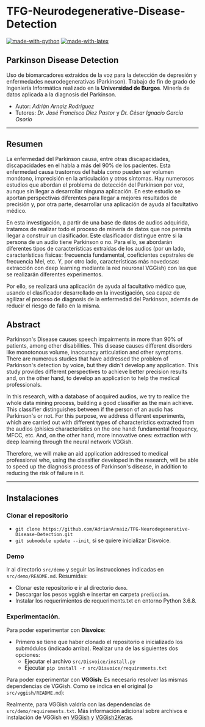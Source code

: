 # TFG-Neurodegenerative-Disease-Detection
[![made-with-python](https://img.shields.io/badge/Made%20with-Python-1f425f.svg)](https://www.python.org/)
[![made-with-latex](https://img.shields.io/badge/Made%20with-LaTeX-1f425f.svg)](https://www.latex-project.org/)
## Parkinson Disease Detection
Uso de biomarcadores extraídos de la voz para la detección de depresión y enfermedades neurodegenerativas (Parkinson).
Trabajo de fin de grado de Ingeniería Informática realizado en la **Universidad de Burgos**. Minería de datos aplicada a la diagnosis del Parkinson.

* Autor: *Adrián Arnaiz Rodríguez*
* Tutores: *Dr. José Francisco Diez Pastor* y *Dr. César Ignacio García Osorio*

---

## Resumen
La enfermedad del Parkinson causa, entre otras discapacidades, discapacidades en el habla a más del 90% de los pacientes. Esta enfermedad causa trastornos del habla como pueden ser volumen monótono, imprecisión en la articulación y otros síntomas. Hay numerosos estudios que abordan el problema de detección del Parkinson por voz, aunque sin llegar a desarrollar ninguna aplicación. En este estudio se aportan perspectivas diferentes para llegar a mejores resultados de precisión y, por otra parte, desarrollar una aplicación de ayuda al facultativo médico.

En esta investigación, a partir de una base de datos de audios adquirida, tratamos de realizar todo el proceso de minería de datos que nos permita llegar a construir un clasificador. Este clasificador distingue entre si la persona de un audio tiene Parkinson o no. Para ello, se abordarán diferentes tipos de características extraídas de los audios (por un lado, características físicas: frecuencia fundamental, coeficientes cepstrales de frecuencia Mel, etc. Y, por otro lado, características más novedosas: extracción con deep learning mediante la red neuronal VGGish) con las que se realizarán diferentes experimentos.

Por ello, se realizará una aplicación de ayuda al facultativo médico que, usando el clasificador desarrollado en la investigación, sea capaz de agilizar el proceso de diagnosis de la enfermedad del Parkinson, además de reducir el riesgo de fallo en la misma.

## Abstract
Parkinson's Disease causes speech impairments in more than 90% of patients, among other disabilities. This disease causes different disorders like monotonous volume, inaccuracy articulation and other symptoms. There are numerous studies that have addressed the problem of Parkinson's detection by voice, but they didn´t develop any application. This study provides different perspectives to achieve better precision results and, on the other hand, to develop an application to help the medical professionals.

In this research, with a database of acquired audios, we try to realice the whole data mining process, building a good classifier as the main achieve. This classifier distinguishes between if the person of an audio has Parkinson's or not. For this purpose, we address different experiments, which are carried out with different types of characteristics extracted from the audios (phisics characteristics on the one hand: fundamental frequency, MFCC, etc. And, on the other hand, more innovative ones: extraction with deep learning through the neural network VGGish.

Therefore, we will make an aid application addressed to medical professional who, using the classifier developed in the research, will be able to speed up the diagnosis process of Parkinson's disease, in addition to reducing the risk of failure in it.

---

## Instalaciones
### Clonar el repositorio
* `git clone https://github.com/AdrianArnaiz/TFG-Neurodegenerative-Disease-Detection.git`
* `git submodule update --init`, si se quiere inicializar Disvoice.

### Demo
Ir al directorio `src/demo` y seguir las instrucciones indicadas en `src/demo/README.md`. Resumidas:
* Clonar este repositorio e ir al directorio `demo`.
* Descargar los pesos vggish e insertar en carpeta `prediccion`.
* Instalar los requerimientos de requeriments.txt en entorno Python 3.6.8.

### Experimentación.
Para poder experimentar con **Disvoice**:
* Primero se tiene que haber clonado el repositorio e inicializado los submódulos (indicado arriba). Realizar una de las siguientes dos opciones:
  * Ejecutar el archivo `src/Disvoice/install.py`
  * Ejecutar `pip install -r src/Disvoice/requirements.txt`

Para poder experimentar con **VGGish**:
Es necesario resolver las mismas dependencias de VGGish. Como se indica en el original (o `src/vggish/README.md`):

Realmente, para VGGish valdría con las dependencias de `src/demo/requirements.txt`. Más información adicional sobre archivos e instalación de VGGish en [VGGish](https://github.com/tensorflow/models/tree/master/research/audioset/vggish) y [VGGish2Keras](https://github.com/antoinemrcr/vggish2Keras).


